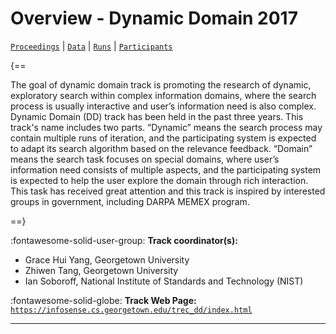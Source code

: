# Overview - Dynamic Domain 2017

[`Proceedings`](./proceedings.md) | [`Data`](./data.md) | [`Runs`](./runs.md) | [`Participants`](./participants.md)

{==

The goal of dynamic domain track is promoting the research of dynamic, exploratory search within complex information domains, where the search process is usually interactive and user’s information need is also complex. Dynamic Domain (DD) track has been held in the past three years. This track's name includes two parts. “Dynamic” means the search process may contain multiple runs of iteration, and the participating system is expected to adapt its search algorithm based on the relevance feedback. “Domain” means the search task focuses on special domains, where user’s information need consists of multiple aspects, and the participating system is expected to help the user explore the domain through rich interaction. This task has received great attention and this track is inspired by interested groups in government, including DARPA MEMEX program.

==}

:fontawesome-solid-user-group: **Track coordinator(s):**

- Grace Hui Yang, Georgetown University 
- Zhiwen Tang, Georgetown University 
- Ian Soboroff, National Institute of Standards and Technology (NIST) 

:fontawesome-solid-globe: **Track Web Page:** [`https://infosense.cs.georgetown.edu/trec_dd/index.html`](https://infosense.cs.georgetown.edu/trec_dd/index.html) 

---


